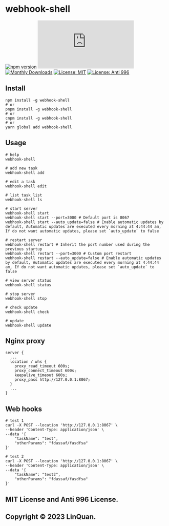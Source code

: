 # webhook-shell
[![npm version](https://badge.fury.io/js/webhook-shell.svg)](https://badge.fury.io/js/webhook-shell)
[![Gzip Size](http://img.badgesize.io/https://unpkg.com/webhook-shell@latest/dist/webhook-shell.umd.min.js?compression=gzip&style=flat-square)](https://unpkg.com/webhook-shell)
[![Monthly Downloads](https://img.shields.io/npm/dm/webhook-shell.svg)](https://www.npmjs.com/package/webhook-shell)
[![License: MIT](https://img.shields.io/badge/License-MIT-yellow.svg)](https://opensource.org/licenses/MIT)
[![License: Anti 996](https://img.shields.io/badge/License-Anti%20996-yellow.svg)](https://github.com/kattgu7/Anti-996-License/blob/master/LICENSE)

## Install
```
npm install -g webhook-shell
# or
pnpm install -g webhook-shell
# or
cnpm install -g webhook-shell
# or
yarn global add webhook-shell
```

## Usage
```
# help
webhook-shell

# add new task
webhook-shell add

# edit a task
webhook-shell edit

# list task list
webhook-shell ls

# start server
webhook-shell start
webhook-shell start --port=3000 # Default port is 8067
webhook-shell start --auto_update=false # Enable automatic updates by default, Automatic updates are executed every morning at 4:44:44 am, If do not want automatic updates, please set `auto_update` to false

# restart server
webhook-shell restart # Inherit the port number used during the previous startup
webhook-shell restart --port=3000 # Custom port restart
webhook-shell restart --auto_update=false # Enable automatic updates by default, Automatic updates are executed every morning at 4:44:44 am, If do not want automatic updates, please set `auto_update` to false

# view server status
webhook-shell status

# stop server
webhook-shell stop

# check update
webhook-shell check

# update
webhook-shell update
```

## Nginx proxy
```
server {
  ...
  location / whs {
    proxy_read_timeout 600s;
    proxy_connect_timeout 600s;
    keepalive_timeout 600s;
    proxy_pass http://127.0.0.1:8067;
  }
  ...
}
```

## Web hooks
```
# test 1
curl -X POST --location 'http://127.0.0.1:8067' \
--header 'Content-Type: application/json' \
--data '{
    "taskName": "test",
    "otherParams": "fdassaf/fasdfsa"
}'
```

```
# test 2
curl -X POST --location 'http://127.0.0.1:8067' \
--header 'Content-Type: application/json' \
--data '{
    "taskName": "test2",
    "otherParams": "fdassaf/fasdfsa"
}'
```

## MIT License and Anti 996 License.

## Copyright &copy; 2023 LinQuan.
